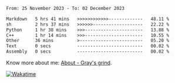 <!--START_SECTION:waka-->

```txt
From: 25 November 2023 - To: 02 December 2023

Markdown   5 hrs 41 mins   >>>>>>>>>>>>-------------   48.11 %
sh         2 hrs 37 mins   >>>>>>-------------------   22.22 %
Python     1 hr 38 mins    >>>----------------------   13.88 %
C++        1 hr 14 mins    >>>----------------------   10.55 %
Other      36 mins         >------------------------   05.20 %
Text       0 secs          -------------------------   00.02 %
Assembly   0 secs          -------------------------   00.02 %
```

<!--END_SECTION:waka-->

<!-- [![grayxu's github stats](https://github-readme-stats.vercel.app/api?username=grayxu&count_private=true&show_icons=true)](https://github.com/grayxu) -->

Know more about me: [About - Gray's grind](https://www.grayxu.cn/).
<p align="left">
  <a href="https://wakatime.com/@grayxu" target="_blank">
    <img alt="Wakatime" src="https://wakatime.com/badge/user/c69eb31e-43a1-463f-8968-c3449e386f57.svg"/>
  </a>
</p>

